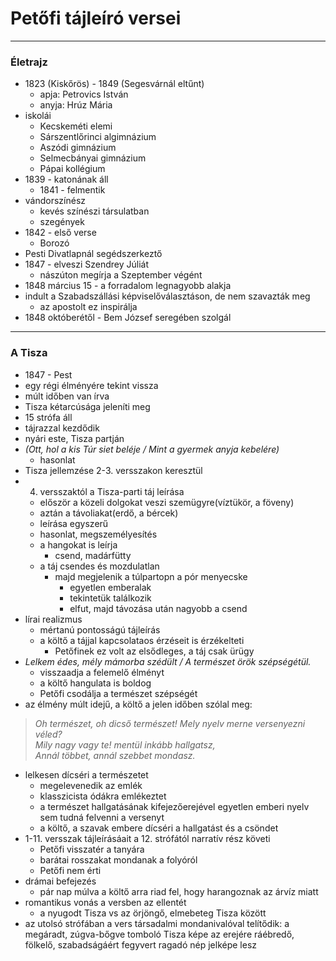 # Petőfi tájleíró versei 
---
### Életrajz
- 1823 (Kiskőrös) - 1849 (Segesvárnál eltűnt)
	- apja: Petrovics István
	- anyja: Hrúz Mária
-  iskolái
	- Kecskeméti elemi
	- Sárszentlőrinci algimnázium
	- Aszódi gimnázium
	- Selmecbányai gimnázium
	- Pápai kollégium
- 1839 - katonának áll
	- 1841 - felmentik
- vándorszínész
	- kevés színészi társulatban
	- szegények
- 1842 - első verse
	- Borozó
- Pesti Divatlapnál segédszerkeztő
- 1847 - elveszi Szendrey Júliát
	- nászúton megírja a Szeptember végént
- 1848 március 15 - a forradalom legnagyobb alakja
- indult a Szabadszállási képviselőválasztáson, de nem szavazták meg
	- az apostolt ez inspirálja 
- 1848 októberétől - Bem József seregében szolgál
--- 
### A Tisza
- 1847 - Pest
- egy régi élményére tekint vissza
- múlt időben van írva
- Tisza kétarcúsága jeleníti meg
- 15 strófa áll
- tájrazzal kezdődik
- nyári este, Tisza partján
- <i>(Ott, hol a kis Túr siet beléje / Mint a gyermek anyja kebelére)</i>
	- hasonlat
- Tisza jellemzése 2-3. versszakon keresztül
- 4. versszaktól a Tisza-parti táj leírása
	- először a közeli dolgokat veszi szemügyre(víztükör, a föveny)
	- aztán a távoliakat(erdő, a bércek)
	- leírása egyszerű
	- hasonlat, megszemélyesítés
	- a hangokat is leírja 
		- csend, madárfütty
	- a táj csendes és mozdulatlan 
		- majd megjelenik a túlpartopn a pór menyecske
			- egyetlen emberalak
			- tekintetük találkozik
			- elfut, majd távozása után nagyobb a csend
- lírai realizmus
	- mértanú pontosságú tájleírás
	- a költő a tájjal kapcsolataos érzéseit is érzékelteti
		- Petőfinek ez volt az elsődleges, a táj csak ürügy
- <i>Lelkem édes, mély mámorba szédült / A természet örök szépségétül.</i>
	- visszaadja a felemelő élményt
	- a költő hangulata is boldog
	- Petőfi csodálja a természet szépségét
- az élmény múlt idejű, a költő a jelen időben szólal meg:
> _Oh természet, oh dicső természet!_
_Mely nyelv merne versenyezni véled?_  
_Mily nagy vagy te! mentül inkább hallgatsz,_  
_Annál többet, annál szebbet mondasz._
- lelkesen dícséri a természetet
	- megelevenedik az emlék
	- klasszicista ódákra emlékeztet
	- a természet hallgatásának kifejezőerejével egyetlen emberi nyelv sem tudná felvenni a versenyt
	- a költő, a szavak embere dícséri a hallgatást és a csöndet
- 1-11. versszak tájleírásáait a 12. strófától narratív rész követi
	- Petőfi visszatér a tanyára
	- barátai rosszakat mondanak a folyóról
	- Petőfi nem érti
- drámai befejezés
	- pár nap múlva a költő arra riad fel, hogy harangoznak az árvíz miatt
- romantikus vonás a versben az ellentét
	- a nyugodt Tisza vs az örjöngő, elmebeteg Tisza között
- az utolsó strófában a vers társadalmi mondanivalóval telítődik: a megáradt, zúgva-bőgve tomboló Tisza képe az erejére ráébredő, fölkelő, szabadságáért fegyvert ragadó nép jelképe lesz
